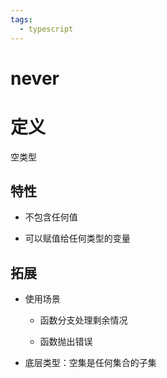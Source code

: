 ```yaml
---
tags:
  - typescript
---
```

# never

# 定义

空类型

## 特性

- 不包含任何值

- 可以赋值给任何类型的变量

## 拓展

- 使用场景

   - 函数分支处理剩余情况

   - 函数抛出错误

- 底层类型：空集是任何集合的子集